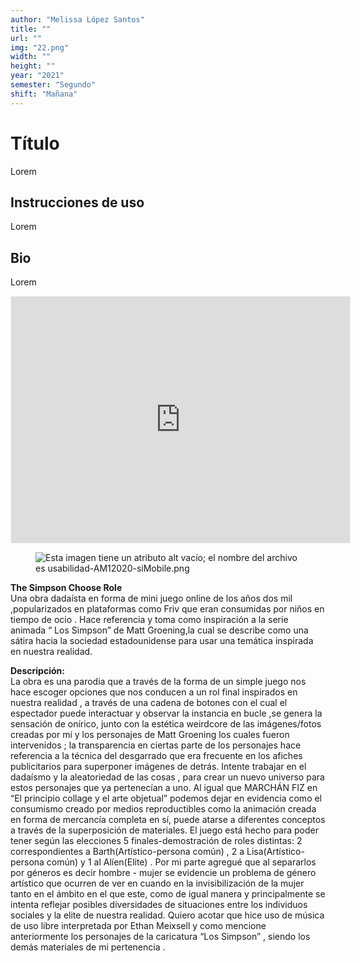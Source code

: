 ```yaml
---
author: "Melissa López Santos"
title: ""
url: ""
img: "22.png"
width: ""
height: ""
year: "2021"
semester: "Segundo"
shift: "Mañana"
---
```


<p></p>

# Título

Lorem 

## Instrucciones de uso 

Lorem

## Bio

Lorem

<!-- wp:html -->
<p align="center"><iframe width="542" height="394" frameborder="0" scrolling="no" style="width:542px; margin:0 auto!important;border: 1px solid #F2F2F3; z-index: 100;" src="
https://editor.p5js.org/melissalopezsantos13/full/mLKIeZ1tb
"></iframe></p>
<!-- /wp:html -->

<!-- wp:image {"align":"center"} -->
<div class="wp-block-image"><figure class="aligncenter"><img src="https://am1-lacabanne.atamvirtual.com.ar/wp-content/uploads/2020/12/usabilidad-AM12020-siMobile.png" alt="Esta imagen tiene un atributo alt vacío; el nombre del archivo es usabilidad-AM12020-siMobile.png"/></figure></div>
<!-- /wp:image -->

<p><strong>The Simpson Choose Role</strong><br>Una obra dadaísta en forma de mini juego online de los años dos mil ,popularizados en plataformas como Friv que eran consumidas por niños en tiempo de ocio . Hace referencia y toma como inspiración a la serie animada “ Los Simpson” de Matt Groening,la cual se describe como una sátira hacia la sociedad estadounidense para usar una temática inspirada en nuestra realidad.</p>
<p><strong>Descripción:</strong><br>La obra es una parodia que a través de la forma de un simple juego nos hace escoger opciones que nos conducen a un rol final inspirados en nuestra realidad , a través de una cadena de botones con el cual el espectador puede interactuar y observar la instancia en bucle ,se genera la sensación de onírico, junto con la estética weirdcore de las imágenes/fotos creadas por mí y los personajes de Matt Groening los cuales fueron intervenidos ; la transparencia en ciertas parte de los personajes hace referencia a la técnica del desgarrado que era frecuente en los afiches publicitarios para superponer imágenes de detrás. Intente trabajar en el dadaísmo y la aleatoriedad de las cosas , para crear un nuevo universo para estos personajes que ya pertenecían a uno. Al igual que MARCHÁN FIZ en “El principio collage y el arte objetual” podemos dejar en evidencia como el consumismo creado por medios reproductibles como la animación creada en forma de mercancía completa en sí, puede atarse a diferentes conceptos a través de la superposición de materiales. El juego está hecho para poder tener según las elecciones 5 finales-demostración de roles distintas: 2 correspondientes a Barth(Artístico-persona común) , 2 a Lisa(Artístico-persona común) y 1 al Alíen(Elite) . Por mi parte agregué que al separarlos por géneros es decir hombre - mujer se evidencie un problema de género artístico que ocurren de ver en cuando en la invisibilización de la mujer tanto en el ámbito en el que este, como de igual manera y principalmente se intenta reflejar posibles diversidades de situaciones entre los individuos sociales y la elite de nuestra realidad. Quiero acotar que hice uso de música de uso libre interpretada por Ethan Meixsell y como mencione anteriormente los personajes de la caricatura “Los Simpson” , siendo los demás materiales de mi pertenencia .</p>